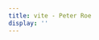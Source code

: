 ```yaml
---
title: vite - Peter Roe
display: ''
---
```


<div class="prose m-auto mb-8 select-none">
  <NoteTitleIcons currentTitle="vite"/>
</div>

<ClientOnly>
  <Plum/>
</ClientOnly>

<ListNotes type="vite"/>